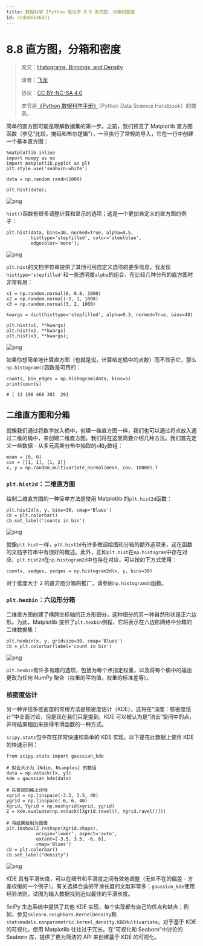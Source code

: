 ```yaml
---
title: 数据科学 IPython 笔记本 8.8 直方图，分箱和密度
id: csdn86536071
---
```


# 8.8 直方图，分箱和密度

> 原文：[Histograms, Binnings, and Density](https://nbviewer.jupyter.org/github/donnemartin/data-science-ipython-notebooks/blob/master/matplotlib/04.05-Histograms-and-Binnings.ipynb)
> 
> 译者：[飞龙](https://github.com/wizardforcel)
> 
> 协议：[CC BY-NC-SA 4.0](http://creativecommons.org/licenses/by-nc-sa/4.0/)
> 
> 本节是[《Python 数据科学手册》](https://github.com/jakevdp/PythonDataScienceHandbook)（Python Data Science Handbook）的摘录。

简单的直方图可能是理解数据集的第一步。之前，我们预览了 Matplotlib 直方图函数（参见“比较，掩码和布尔逻辑”），一旦执行了常规的导入，它在一行中创建一个基本直方图：

```
%matplotlib inline
import numpy as np
import matplotlib.pyplot as plt
plt.style.use('seaborn-white')

data = np.random.randn(1000)

plt.hist(data); 
```

![png](../img/1140113d356150c2eb60895588c7ab0d.png)

`hist()`函数有很多调整计算和显示的选项；这是一个更加自定义的直方图的例子：

```
plt.hist(data, bins=30, normed=True, alpha=0.5,
         histtype='stepfilled', color='steelblue',
         edgecolor='none'); 
```

![png](../img/4b9b2f6859aeef17a38cc27efb6b436f.png)

`plt.hist`的文档字符串提供了其他可用自定义选项的更多信息。我发现`histtype='stepfilled'`和一些透明度`alpha`的组合，在比较几种分布的直方图时非常有用：

```
x1 = np.random.normal(0, 0.8, 1000)
x2 = np.random.normal(-2, 1, 1000)
x3 = np.random.normal(3, 2, 1000)

kwargs = dict(histtype='stepfilled', alpha=0.3, normed=True, bins=40)

plt.hist(x1, **kwargs)
plt.hist(x2, **kwargs)
plt.hist(x3, **kwargs); 
```

![png](../img/8a5d9f342feba4775e96a71885446f3f.png)

如果你想简单地计算直方图（也就是说，计算给定桶中的点数）而不显示它，那么`np.histogram()`函数是可用的：

```
counts, bin_edges = np.histogram(data, bins=5)
print(counts)

# [ 12 190 468 301  29] 
```

## 二维直方图和分箱

就像我们通过将数字放入桶中，创建一维直方图一样，我们也可以通过将点放入通过二维的桶中，来创建二维直方图。我们将在这里简要介绍几种方法。我们首先定义一些数据 - 从多元高斯分布中抽取的`x`和`y`数组：

```
mean = [0, 0]
cov = [[1, 1], [1, 2]]
x, y = np.random.multivariate_normal(mean, cov, 10000).T 
```

### `plt.hist2d`：二维直方图

绘制二维直方图的一种简单方法是使用 Matplotlib 的`plt.hist2d`函数：

```
plt.hist2d(x, y, bins=30, cmap='Blues')
cb = plt.colorbar()
cb.set_label('counts in bin') 
```

![png](../img/0b14a70c44b4d6a2c1d2122b79bededc.png)

就像`plt.hist`一样，`plt.hist2d`有许多微调绘图和分箱的额外选项来，这在函数的文档字符串中有很好的概述。此外，正如`plt.hist`在`np.histogram`中存在对应，`plt.hist2d`在`np.histogram2d`中也存在对应，可以按如下方式使用：

```
counts, xedges, yedges = np.histogram2d(x, y, bins=30) 
```

对于维度大于 2 的直方图分箱的推广，请参阅`np.histogramdd`函数。

### `plt.hexbin`：六边形分箱

二维直方图创建了横跨坐标轴的正方形细分。这种细分的另一种自然形状是正六边形。为此，Matplotlib 提供了`plt.hexbin`例程，它将表示在六边形网格中分箱的二维数据集：

```
plt.hexbin(x, y, gridsize=30, cmap='Blues')
cb = plt.colorbar(label='count in bin') 
```

![png](../img/e53703b4f641e80992966ca5ef85cd60.png)

`plt.hexbin`有许多有趣的选项，包括为每个点指定权重，以及将每个桶中的输出更改为任何 NumPy 聚合（权重的平均值，权重的标准差等）。

### 核密度估计

另一种评估多维密度的常用方法是核密度估计（KDE）。这将在“深度：核密度估计”中全面讨论，但是现在我们只是提到，KDE 可以被认为是“消去”空间中的点，并将结果相加来获得平滑函数的一种方式。

`scipy.stats`包中存在非常快速和简单的 KDE 实现。以下是在此数据上使用 KDE 的快速示例：

```
from scipy.stats import gaussian_kde

# 拟合大小为 [Ndim, Nsamples] 的数组
data = np.vstack([x, y])
kde = gaussian_kde(data)

# 在常规网格上评估
xgrid = np.linspace(-3.5, 3.5, 40)
ygrid = np.linspace(-6, 6, 40)
Xgrid, Ygrid = np.meshgrid(xgrid, ygrid)
Z = kde.evaluate(np.vstack([Xgrid.ravel(), Ygrid.ravel()]))

# 将结果绘制为图像
plt.imshow(Z.reshape(Xgrid.shape),
           origin='lower', aspect='auto',
           extent=[-3.5, 3.5, -6, 6],
           cmap='Blues')
cb = plt.colorbar()
cb.set_label("density") 
```

![png](../img/d18af4f42175332ea3dbae5ae1229f38.png)

KDE 具有平滑长度，可以在细节和平滑度之间有效地调整（无处不在的偏差 - 方差权衡的一个例子）。有关选择合适的平滑长度的文献非常多：`gaussian_kde`使用经验法则，试图为输入数据找到近似最佳的平滑长度。

SciPy 生态系统中提供了其他 KDE 实现，每个实现都有自己的优点和缺点；例如，参见`sklearn.neighbors.KernelDensity`和`statsmodels.nonparametric.kernel_density.KDEMultivariate`。对于基于 KDE 的可视化，使用 Matplotlib 往往过于冗长。在“可视化和 Seaborn”中讨论的 Seaborn 库，提供了更为简洁的 API 来创建基于 KDE 的可视化。